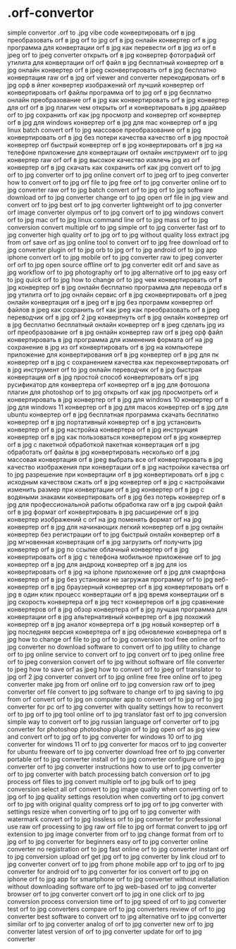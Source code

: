 # .orf-convertor
simple convertor .orf to .jpg vibe code
конвертировать orf в jpg
преобразовать orf в jpg
orf to jpg
orf в jpg онлайн
конвертер orf в jpg
программа для конвертации orf в jpg
как перевести orf в jpg
из orf в jpeg
orf to jpeg converter
открыть orf в jpg
конвертер фотографий orf
утилита для конвертации orf
orf файл в jpg
бесплатный конвертер orf в jpg
онлайн конвертер orf в jpeg
сконвертировать orf в jpg бесплатно
конвертация raw orf в jpg
orf viewer and converter
перекодировать orf в jpg
орф в йпег
конвертер изображений orf
лучший конвертер orf
конвертировать orf файлы
программа orf to jpg
orf в jpg бесплатно
онлайн преобразование orf в jpg
как конвертировать orf в jpg
конвертер для orf
orf в jpg плагин
чем открыть orf и конвертировать в jpg
драйвер orf to jpg
сохранить orf как jpg
просмотр and конвертер orf
конвертер orf в jpg для windows
конвертер orf в jpg для mac
конвертер orf в jpg linux
batch convert orf to jpg
массовое преобразование orf в jpg
конвертировать orf в jpg без потери качества
качество orf в jpg
простой конвертер orf
быстрый конвертер orf в jpg
конвертировать orf в jpg на телефоне
приложение для конвертации orf
онлайн инструмент orf to jpg
конвертер raw orf
orf в jpg высокое качество
извлечь jpg из orf
конвертер orf в jpg скачать
как сохранить orf как jpg
convert orf to jpg
orf to jpg converter
orf to jpg online
convert orf to jpeg
orf to jpeg converter
how to convert orf to jpg
orf file to jpg
free orf to jpg converter
online orf to jpg converter
raw orf to jpg
batch convert orf to jpg
orf to jpg software
download orf to jpg converter
change orf to jpg
open orf file in jpg
view and convert orf to jpg
best orf to jpg converter
lightweight orf to jpg converter
orf image converter
olympus orf to jpg
convert orf to jpg windows
convert orf to jpg mac
orf to jpg linux
command line orf to jpg
mass orf to jpg conversion
convert multiple orf to jpg
simple orf to jpg converter
fast orf to jpg converter
high quality orf to jpg
orf to jpg without quality loss
extract jpg from orf
save orf as jpg
online tool to convert orf to jpg
free download orf to jpg converter
plugin orf to jpg
orb to jpg
orf to jpg android
orf to jpg app
iphone convert orf to jpg
mobile orf to jpg converter
raw to jpeg converter orf
orf to jpg open source
offline orf to jpg converter
edit orf and save as jpg
workflow orf to jpg
photography orf to jpg
alternative orf to jpg
easy orf to jpg
quick orf to jpg
how to change orf to jpg
чем конвертировать orf в jpg
конвертер orf в jpg онлайн бесплатно
программа для перевода orf в jpg
утилита orf to jpg
онлайн сервис orf в jpg
сконвертировать orf в jpeg онлайн
конвертация orf в jpeg
orf в jpg без программ
конвертер orf файлов в jpeg
как сохранить orf как jpeg
как преобразовать orf в jpeg
переводчик orf в jpg
orf 2 jpg
конвертнуть orf в jpg
онлайн конвертер orf в jpg бесплатно
бесплатный онлайн конвертер orf в jpeg
сделать jpg из orf
преобразование orf в jpg онлайн
конвертер raw orf в jpeg
орф файл конвертировать в jpg
программа для изменения формата orf на jpg
сохранение в jpg из orf
конвертировать orf в jpg на компьютере
приложение для конвертирования orf в jpg
конвертер orf в jpg для пк
конвертер orf в jpg с сохранением качества
как переконвертировать orf в jpg
инструмент orf to jpg
онлайн переводчик orf в jpg
быстрая конвертация orf в jpg
простой способ конвертировать orf в jpg
русификатор для конвертера orf
конвертер orf в jpg для фотошопа
плагин для photoshop orf to jpg
открыть orf как jpg
просмотреть orf и конвертировать в jpg
конвертер orf в jpg для windows 10
конвертер orf в jpg для windows 11
конвертер orf в jpg для macos
конвертер orf в jpg для ubuntu
конвертер orf в jpg бесплатная программа
скачать бесплатно конвертер orf в jpg
портативный конвертер orf в jpg
установить конвертер orf в jpg
настройка конвертера orf в jpg
инструкция конвертер orf в jpg
как пользоваться конвертером orf в jpg
конвертер orf в jpg с пакетной обработкой
пакетная конвертация orf в jpg
обработать orf файлы в jpg
конвертировать несколько orf в jpg
массовая конвертация orf в jpeg
выбрать все orf конвертировать в jpg
качество изображения при конвертации orf в jpg
настройки качества orf to jpg
разрешение при конвертации orf в jpg
конвертировать orf в jpg с исходным качеством
сжать orf в jpg
конвертер orf в jpg с настройками
изменить размер при конвертации orf в jpg
конвертер orf в jpg с водяными знаками
конвертировать orf в jpg без потерь
конвертер orf в jpg для профессиональной работы
обработка raw orf в jpg
сырой файл orf в jpg
формат orf конвертировать в jpg
расширение orf в jpg
конвертер изображений с orf на jpg
поменять формат orf на jpg
конвертер orf в jpg для начинающих
легкий конвертер orf в jpg
онлайн конвертер без регистрации orf to jpg
быстрый онлайн конвертер orf в jpg
мгновенная конвертация orf в jpg
загрузить orf получить jpg
конвертер orf в jpg по ссылке
облачный конвертер orf в jpg
конвертировать orf в jpg с телефона
мобильное приложение orf to jpg
конвертер orf в jpg для андроид
конвертер orf в jpg для ios
конвертировать orf в jpg на iphone
приложение orf в jpg для смартфона
конвертер orf в jpg без установки
не загружая программу orf to jpg
веб-конвертер orf в jpg
браузерный конвертер orf в jpg
конвертировать orf в jpg в один клик
процесс конвертации orf в jpg
время конвертации orf в jpg
скорость конвертера orf в jpg
тест конвертеров orf в jpg
сравнение конвертеров orf в jpg
обзор конвертера orf в jpg
лучшая программа для конвертации orf в jpg
альтернативный конвертер orf в jpg
похожий конвертер orf в jpg
аналог конвертера orf в jpg
новый конвертер orf в jpg
последняя версия конвертера orf в jpg
обновление конвертера orf в jpg
how to change orf file to jpg
orf to jpg conversion tool
free online orf to jpg converter no download
software to convert orf to jpg
utility to change orf to jpg
online service to convert orf to jpg
convert orf to jpeg online free
orf to jpeg conversion
convert orf to jpg without software
orf file converter to jpeg
how to save orf as jpeg
how to convert orf to jpeg
orf translator to jpg
orf 2 jpg converter
convert orf to jpg online free
free online orf to jpeg converter
make jpg from orf
online orf to jpg conversion
raw orf to jpeg converter
orf file convert to jpg
software to change orf to jpg
saving to jpg from orf
convert orf to jpg on computer
app to convert orf to jpg
orf to jpg converter for pc
orf to jpg converter with quality settings
how to reconvert orf to jpg
orf to jpg tool
online orf to jpg translator
fast orf to jpg conversion
simple way to convert orf to jpg
russian language orf converter
orf to jpg converter for photoshop
photoshop plugin orf to jpg
open orf as jpg
view and convert orf to jpg
orf to jpg converter for windows 10
orf to jpg converter for windows 11
orf to jpg converter for macos
orf to jpg converter for ubuntu
freeware orf to jpg converter
download free orf to jpg converter
portable orf to jpg converter
install orf to jpg converter
configure orf to jpg converter
orf to jpg converter instructions
how to use orf to jpg converter
orf to jpg converter with batch processing
batch conversion orf to jpg
process orf files to jpg
convert multiple orf to jpg
bulk orf to jpeg conversion
select all orf convert to jpg
image quality when converting orf to jpg
orf to jpg quality settings
resolution when converting orf to jpg
convert orf to jpg with original quality
compress orf to jpg
orf to jpg converter with settings
resize when converting orf to jpg
orf to jpg converter with watermark
convert orf to jpg lossless
orf to jpg converter for professional use
raw orf processing to jpg
raw orf file to jpg
orf format convert to jpg
orf extension to jpg
image converter from orf to jpg
change format from orf to jpg
orf to jpg converter for beginners
easy orf to jpg converter
online converter no registration orf to jpg
fast online orf to jpg converter
instant orf to jpg conversion
upload orf get jpg
orf to jpg converter by link
cloud orf to jpg converter
convert orf to jpg from phone
mobile app orf to jpg
orf to jpg converter for android
orf to jpg converter for ios
convert orf to jpg on iphone
orf to jpg app for smartphone
orf to jpg converter without installation
without downloading software orf to jpg
web-based orf to jpg converter
browser orf to jpg converter
convert orf to jpg in one click
orf to jpg conversion process
conversion time orf to jpg
speed of orf to jpg converter
test orf to jpg converters
compare orf to jpg converters
review of orf to jpg converter
best software to convert orf to jpg
alternative orf to jpg converter
similar orf to jpg converter
analog of orf to jpg converter
new orf to jpg converter
latest version of orf to jpg converter
update for orf to jpg converter

